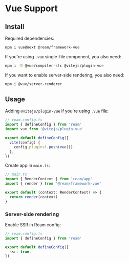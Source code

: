 # Vue Support

## Install

Required dependencies:

```bash
npm i vue@next @ream/framework-vue
```

If you're using `.vue` single-file component, you also need:

```bash
npm i -D @vue/compiler-sfc @vitejs/plugin-vue
```

If you want to enable server-side rendering, you also need:

```bash
npm i @vue/server-renderer
```

## Usage

Adding `@vitejs/plugin-vue` if you're using `.vue` file:

```ts
// ream.config.ts
import { defineConfig } from 'ream'
import vue from '@vitejs/plugin-vue'

export default defineConfig({
  vite(config) {
    config.plugins!.push(vue())
  },
})
```

Create app in `main.ts`:

```ts
// main.ts
import { RenderContext } from 'ream/app'
import { render } from '@ream/framework-vue'

export default (context: RenderContext) => {
  return render(context)
}
```

### Server-side rendering

Enable SSR in Ream config:

```ts
// ream.config.ts
import { defineConfig } from 'ream'

export default defineConfig({
  ssr: true,
})
```
